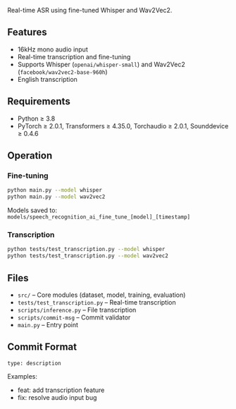 Real-time ASR using fine-tuned Whisper and Wav2Vec2.

## Features

* 16kHz mono audio input
* Real-time transcription and fine-tuning
* Supports Whisper (`openai/whisper-small`) and Wav2Vec2 (`facebook/wav2vec2-base-960h`)
* English transcription

## Requirements

* Python ≥ 3.8
* PyTorch ≥ 2.0.1, Transformers ≥ 4.35.0, Torchaudio ≥ 2.0.1, Sounddevice ≥ 0.4.6

## Operation

### Fine-tuning

```bash
python main.py --model whisper
python main.py --model wav2vec2
```

Models saved to:
`models/speech_recognition_ai_fine_tune_[model]_[timestamp]`

### Transcription

```bash
python tests/test_transcription.py --model whisper
python tests/test_transcription.py --model wav2vec2
```

## Files

* `src/` – Core modules (dataset, model, training, evaluation)
* `tests/test_transcription.py` – Real-time transcription
* `scripts/inference.py` – File transcription
* `scripts/commit-msg` – Commit validator
* `main.py` – Entry point

## Commit Format

```
type: description
```

Examples:

* feat: add transcription feature
* fix: resolve audio input bug
